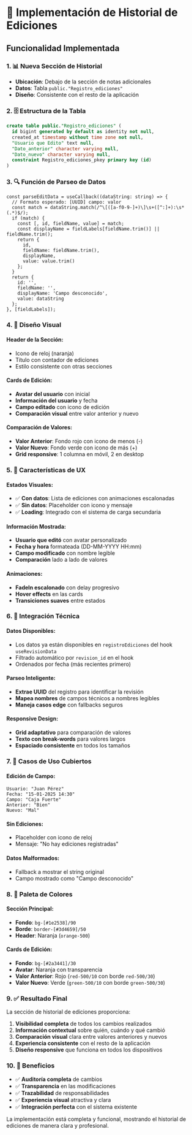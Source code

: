 # 📝 Implementación de Historial de Ediciones

## Funcionalidad Implementada

### 1. 📊 **Nueva Sección de Historial**
- **Ubicación**: Debajo de la sección de notas adicionales
- **Datos**: Tabla `public."Registro_ediciones"`
- **Diseño**: Consistente con el resto de la aplicación

### 2. 🗄️ **Estructura de la Tabla**
```sql
create table public."Registro_ediciones" (
  id bigint generated by default as identity not null,
  created_at timestamp without time zone not null,
  "Usuario que Edito" text null,
  "Dato_anterior" character varying null,
  "Dato_nuevo" character varying null,
  constraint Registro_ediciones_pkey primary key (id)
)
```

### 3. 🔍 **Función de Parseo de Datos**
```tsx
const parseEditData = useCallback((dataString: string) => {
  // Formato esperado: [UUID] campo: valor
  const match = dataString.match(/^\[([a-f0-9-]+)\]\s+([^:]+):\s*(.*)$/);
  if (match) {
    const [, id, fieldName, value] = match;
    const displayName = fieldLabels[fieldName.trim()] || fieldName.trim();
    return {
      id,
      fieldName: fieldName.trim(),
      displayName,
      value: value.trim()
    };
  }
  return {
    id: '',
    fieldName: '',
    displayName: 'Campo desconocido',
    value: dataString
  };
}, [fieldLabels]);
```

### 4. 🎨 **Diseño Visual**

#### **Header de la Sección**:
- Icono de reloj (naranja)
- Título con contador de ediciones
- Estilo consistente con otras secciones

#### **Cards de Edición**:
- **Avatar del usuario** con inicial
- **Información del usuario** y fecha
- **Campo editado** con icono de edición
- **Comparación visual** entre valor anterior y nuevo

#### **Comparación de Valores**:
- **Valor Anterior**: Fondo rojo con icono de menos (-)
- **Valor Nuevo**: Fondo verde con icono de más (+)
- **Grid responsive**: 1 columna en móvil, 2 en desktop

### 5. 📱 **Características de UX**

#### **Estados Visuales**:
- ✅ **Con datos**: Lista de ediciones con animaciones escalonadas
- ✅ **Sin datos**: Placeholder con icono y mensaje
- ✅ **Loading**: Integrado con el sistema de carga secundaria

#### **Información Mostrada**:
- **Usuario que editó** con avatar personalizado
- **Fecha y hora** formateada (DD-MM-YYYY HH:mm)
- **Campo modificado** con nombre legible
- **Comparación** lado a lado de valores

#### **Animaciones**:
- **FadeIn escalonado** con delay progresivo
- **Hover effects** en las cards
- **Transiciones suaves** entre estados

### 6. 🔧 **Integración Técnica**

#### **Datos Disponibles**:
- Los datos ya están disponibles en `registroEdiciones` del hook `useRevisionData`
- Filtrado automático por `revision_id` en el hook
- Ordenados por fecha (más recientes primero)

#### **Parseo Inteligente**:
- **Extrae UUID** del registro para identificar la revisión
- **Mapea nombres** de campos técnicos a nombres legibles
- **Maneja casos edge** con fallbacks seguros

#### **Responsive Design**:
- **Grid adaptativo** para comparación de valores
- **Texto con break-words** para valores largos
- **Espaciado consistente** en todos los tamaños

### 7. 🎯 **Casos de Uso Cubiertos**

#### **Edición de Campo**:
```
Usuario: "Juan Pérez"
Fecha: "15-01-2025 14:30"
Campo: "Caja Fuerte"
Anterior: "Bien"
Nuevo: "Mal"
```

#### **Sin Ediciones**:
- Placeholder con icono de reloj
- Mensaje: "No hay ediciones registradas"

#### **Datos Malformados**:
- Fallback a mostrar el string original
- Campo mostrado como "Campo desconocido"

### 8. 🎨 **Paleta de Colores**

#### **Sección Principal**:
- **Fondo**: `bg-[#1e2538]/90`
- **Borde**: `border-[#3d4659]/50`
- **Header**: Naranja (`orange-500`)

#### **Cards de Edición**:
- **Fondo**: `bg-[#2a3441]/30`
- **Avatar**: Naranja con transparencia
- **Valor Anterior**: Rojo (`red-500/10` con borde `red-500/30`)
- **Valor Nuevo**: Verde (`green-500/10` con borde `green-500/30`)

### 9. ✅ **Resultado Final**

La sección de historial de ediciones proporciona:

1. **Visibilidad completa** de todos los cambios realizados
2. **Información contextual** sobre quién, cuándo y qué cambió
3. **Comparación visual** clara entre valores anteriores y nuevos
4. **Experiencia consistente** con el resto de la aplicación
5. **Diseño responsive** que funciona en todos los dispositivos

### 10. 🔮 **Beneficios**

- ✅ **Auditoría completa** de cambios
- ✅ **Transparencia** en las modificaciones
- ✅ **Trazabilidad** de responsabilidades
- ✅ **Experiencia visual** atractiva y clara
- ✅ **Integración perfecta** con el sistema existente

La implementación está completa y funcional, mostrando el historial de ediciones de manera clara y profesional.